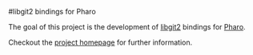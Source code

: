 #libgit2 bindings for Pharo

The goal of this project is the development of [libgit2](http://libgit2.github.com) bindings for [Pharo](http://pharo-project.org).

Checkout the [project homepage](http://theseion.github.io/LibGit) for further information.
